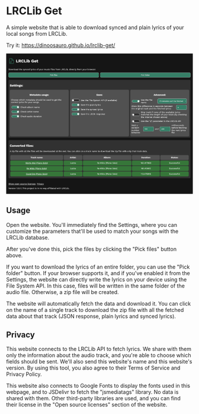 # LRCLib Get

A simple website that is able to download synced and plain lyrics of your local
songs from LRCLib.

Try it: https://dinoosauro.github.io/lrclib-get/

![Screenshot of the website](./screenshot.png)

## Usage

Open the website. You'll immediately find the Settings, where you can customize
the parameters that'll be used to match your songs with the LRCLib database.

After you've done this, pick the files by clicking the "Pick files" button
above.

If you want to download the lyrics of an entire folder, you can use the "Pick
folder" button. If your browser supports it, and if you've enabled it from the
Settings, the website can directly write the lyrics on your device using the
File System API. In this case, files will be written in the same folder of the
audio file. Otherwise, a zip file will be created.

The website will automatically fetch the data and download it. You can click on
the name of a single track to download the zip file with all the fetched data
about that track (JSON response, plain lyrics and synced lyrics).

## Privacy

This website connects to the LRCLib API to fetch lyrics. We share with them only
the information about the audio track, and you're able to choose which fields
should be sent. We'll also send this website's name and this website's version.
By using this tool, you also agree to their Terms of Service and Privacy Policy.

This website also connects to Google Fonts to display the fonts used in this
webpage, and to JSDelivr to fetch the "jsmediatags" library. No data is shared
with them. Other third-party libraries are used, and you can find their license
in the "Open source licenses" section of the website.
